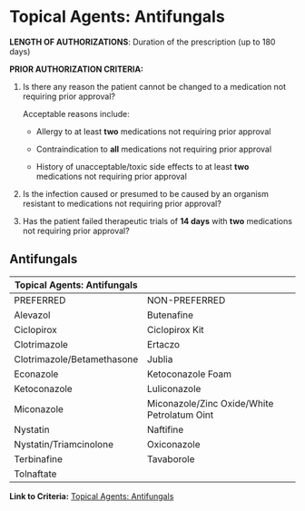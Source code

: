 # Topical Agents: Antifungals

**LENGTH OF AUTHORIZATIONS**: Duration of the prescription (up to 180 days)

**PRIOR AUTHORIZATION CRITERIA:**

1. Is there any reason the patient cannot be changed to a medication not requiring prior approval?

    Acceptable reasons include:

    - Allergy to at least **two** medications not requiring prior approval

    - Contraindication to **all** medications not requiring prior approval

    - History of unacceptable/toxic side effects to at least **two** medications not requiring prior approval

2. Is the infection caused or presumed to be caused by an organism resistant to medications not requiring prior approval?
3. Has the patient failed therapeutic trials of **14 days** with **two** medications not requiring prior approval?

## Antifungals

| Topical Agents: Antifungals  |                                             |
|------------------------------|---------------------------------------------|
| PREFERRED                    | NON-PREFERRED                               |
| Alevazol                     | Butenafine                                  |
| Ciclopirox                   | Ciclopirox Kit                              |
| Clotrimazole                 | Ertaczo                                     |
| Clotrimazole/Betamethasone   | Jublia                                      |
| Econazole                    | Ketoconazole Foam                           |
| Ketoconazole                 | Luliconazole                                |
| Miconazole                   | Miconazole/Zinc Oxide/White Petrolatum Oint |
| Nystatin                     | Naftifine                                   |
| Nystatin/Triamcinolone       | Oxiconazole                                 |
| Terbinafine                  | Tavaborole                                  |
| Tolnaftate                   |                                             |

**Link to Criteria:** [Topical Agents: Antifungals](https://pharmacy.medicaid.ohio.gov/sites/default/files/20220415_UPDL_Criteria_FINAL_.pdf#page=97)